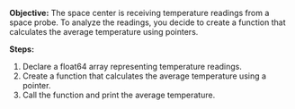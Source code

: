 **Objective:**
The space center is receiving temperature readings from a space probe. To analyze the readings, you decide to create a function that calculates the average temperature using pointers.

**Steps:**
1. Declare a float64 array representing temperature readings.
2. Create a function that calculates the average temperature using a pointer.
3. Call the function and print the average temperature.
